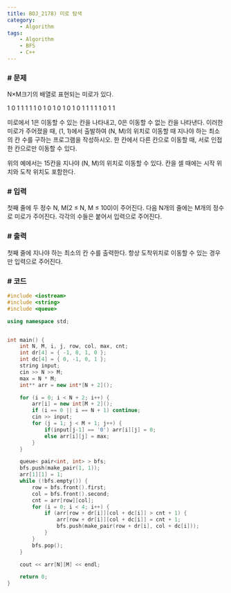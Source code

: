 ```yaml
---
title: BOJ_2178) 미로 탐색
category:
    - Algorithm
tags:
    - Algorithm
    - BFS
    - C++
---
```


### # 문제
N×M크기의 배열로 표현되는 미로가 있다.

1	0	1	1	1	1
1	0	1	0	1	0
1	0	1	0	1	1
1	1	1	0	1	1

미로에서 1은 이동할 수 있는 칸을 나타내고, 0은 이동할 수 없는 칸을 나타낸다. 이러한 미로가 주어졌을 때, (1, 1)에서 출발하여 (N, M)의 위치로 이동할 때 지나야 하는 최소의 칸 수를 구하는 프로그램을 작성하시오. 한 칸에서 다른 칸으로 이동할 때, 서로 인접한 칸으로만 이동할 수 있다.

위의 예에서는 15칸을 지나야 (N, M)의 위치로 이동할 수 있다. 칸을 셀 때에는 시작 위치와 도착 위치도 포함한다.

### # 입력
첫째 줄에 두 정수 N, M(2 ≤ N, M ≤ 100)이 주어진다. 다음 N개의 줄에는 M개의 정수로 미로가 주어진다. 각각의 수들은 붙어서 입력으로 주어진다.

### # 출력
첫째 줄에 지나야 하는 최소의 칸 수를 출력한다. 항상 도착위치로 이동할 수 있는 경우만 입력으로 주어진다.

### # 코드
```cpp
#include <iostream>
#include <string>
#include <queue>

using namespace std;


int main() {
	int N, M, i, j, row, col, max, cnt;
	int dr[4] = { -1, 0, 1, 0 };
	int dc[4] = { 0, -1, 0, 1 };
	string input;
	cin >> N >> M;
	max = N * M;
	int** arr = new int*[N + 2]();

	for (i = 0; i < N + 2; i++) {
		arr[i] = new int[M + 2]();
		if (i == 0 || i == N + 1) continue;
		cin >> input;
		for (j = 1; j < M + 1; j++) {
			if(input[j-1] == '0') arr[i][j] = 0;
			else arr[i][j] = max;
		}
	}

	queue< pair<int, int> > bfs;
	bfs.push(make_pair(1, 1));
	arr[1][1] = 1;
	while (!bfs.empty()) {
		row = bfs.front().first;
		col = bfs.front().second;
		cnt = arr[row][col];
		for (i = 0; i < 4; i++) {
			if (arr[row + dr[i]][col + dc[i]] > cnt + 1) {
				arr[row + dr[i]][col + dc[i]] = cnt + 1;
				bfs.push(make_pair(row + dr[i], col + dc[i]));
			}
		}
		bfs.pop();
	}

	cout << arr[N][M] << endl;

	return 0;
}
```
